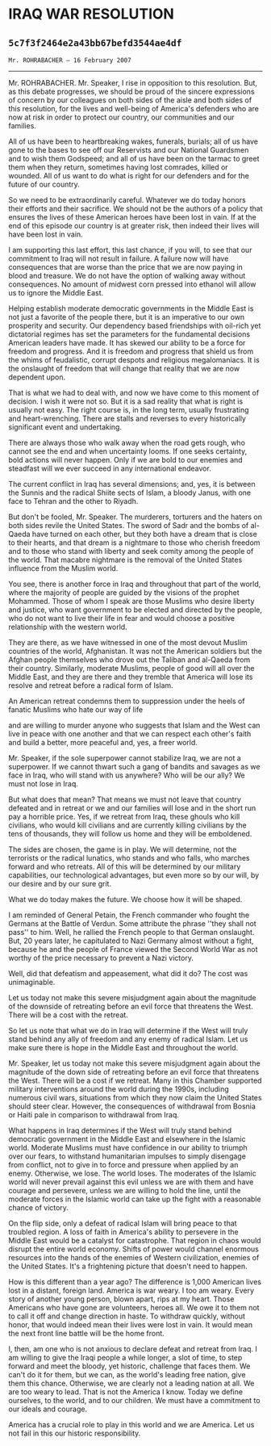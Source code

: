 # IRAQ WAR RESOLUTION
## `5c7f3f2464e2a43bb67befd3544ae4df`
`Mr. ROHRABACHER — 16 February 2007`

---


Mr. ROHRABACHER. Mr. Speaker, I rise in opposition to this 
resolution. But, as this debate progresses, we should be proud of the 
sincere expressions of concern by our colleagues on both sides of the 
aisle and both sides of this resolution, for the lives and well-being 
of America's defenders who are now at risk in order to protect our 
country, our communities and our families.

All of us have been to heartbreaking wakes, funerals, burials; all of 
us have gone to the bases to see off our Reservists and our National 
Guardsmen and to wish them Godspeed; and all of us have been on the 
tarmac to greet them when they return, sometimes having lost comrades, 
killed or wounded. All of us want to do what is right for our defenders 
and for the future of our country.

So we need to be extraordinarily careful. Whatever we do today honors 
their efforts and their sacrifice. We should not be the authors of a 
policy that ensures the lives of these American heroes have been lost 
in vain. If at the end of this episode our country is at greater risk, 
then indeed their lives will have been lost in vain.

I am supporting this last effort, this last chance, if you will, to 
see that our commitment to Iraq will not result in failure. A failure 
now will have consequences that are worse than the price that we are 
now paying in blood and treasure. We do not have the option of walking 
away without consequences. No amount of midwest corn pressed into 
ethanol will allow us to ignore the Middle East.

Helping establish moderate democratic governments in the Middle East 
is not just a favorite of the people there, but it is an imperative to 
our own prosperity and security. Our dependency based friendships with 
oil-rich yet dictatorial regimes has set the parameters for the 
fundamental decisions American leaders have made. It has skewed our 
ability to be a force for freedom and progress. And it is freedom and 
progress that shield us from the whims of feudalistic, corrupt despots 
and religious megalomaniacs. It is the onslaught of freedom that will 
change that reality that we are now dependent upon.

That is what we had to deal with, and now we have come to this moment 
of decision. I wish it were not so. But it is a sad reality that what 
is right is usually not easy. The right course is, in the long term, 
usually frustrating and heart-wrenching. There are stalls and reverses 
to every historically significant event and undertaking.

There are always those who walk away when the road gets rough, who 
cannot see the end and when uncertainty looms. If one seeks certainty, 
bold actions will never happen. Only if we are bold to our enemies and 
steadfast will we ever succeed in any international endeavor.

The current conflict in Iraq has several dimensions; and, yes, it is 
between the Sunnis and the radical Shiite sects of Islam, a bloody 
Janus, with one face to Tehran and the other to Riyadh.

But don't be fooled, Mr. Speaker. The murderers, torturers and the 
haters on both sides revile the United States. The sword of Sadr and 
the bombs of al-Qaeda have turned on each other, but they both have a 
dream that is close to their hearts, and that dream is a nightmare to 
those who cherish freedom and to those who stand with liberty and seek 
comity among the people of the world. That macabre nightmare is the 
removal of the United States influence from the Muslim world.

You see, there is another force in Iraq and throughout that part of 
the world, where the majority of people are guided by the visions of 
the prophet Mohammed. Those of whom I speak are those Muslims who 
desire liberty and justice, who want government to be elected and 
directed by the people, who do not want to live their life in fear and 
would choose a positive relationship with the western world.

They are there, as we have witnessed in one of the most devout Muslim 
countries of the world, Afghanistan. It was not the American soldiers 
but the Afghan people themselves who drove out the Taliban and al-Qaeda 
from their country. Similarly, moderate Muslims, people of good will 
all over the Middle East, and they are there and they tremble that 
America will lose its resolve and retreat before a radical form of 
Islam.

An American retreat condemns them to suppression under the heels of 
fanatic Muslims who hate our way of life


and are willing to murder anyone who suggests that Islam and the West 
can live in peace with one another and that we can respect each other's 
faith and build a better, more peaceful and, yes, a freer world.

Mr. Speaker, if the sole superpower cannot stabilize Iraq, we are not 
a superpower. If we cannot thwart such a gang of bandits and savages as 
we face in Iraq, who will stand with us anywhere? Who will be our ally? 
We must not lose in Iraq.

But what does that mean? That means we must not leave that country 
defeated and in retreat or we and our families will lose and in the 
short run pay a horrible price. Yes, if we retreat from Iraq, these 
ghouls who kill civilians, who would kill civilians and are currently 
killing civilians by the tens of thousands, they will follow us home 
and they will be emboldened.

The sides are chosen, the game is in play. We will determine, not the 
terrorists or the radical lunatics, who stands and who falls, who 
marches forward and who retreats. All of this will be determined by our 
military capabilities, our technological advantages, but even more so 
by our will, by our desire and by our sure grit.

What we do today makes the future. We choose how it will be shaped.

I am reminded of General Petain, the French commander who fought the 
Germans at the Battle of Verdun. Some attribute the phrase ''they shall 
not pass'' to him. Well, he rallied the French people to that German 
onslaught. But, 20 years later, he capitulated to Nazi Germany almost 
without a fight, because he and the people of France viewed the Second 
World War as not worthy of the price necessary to prevent a Nazi 
victory.

Well, did that defeatism and appeasement, what did it do? The cost 
was unimaginable.

Let us today not make this severe misjudgment again about the 
magnitude of the downside of retreating before an evil force that 
threatens the West. There will be a cost with the retreat.

So let us note that what we do in Iraq will determine if the West 
will truly stand behind any ally of freedom and any enemy of radical 
Islam. Let us make sure there is hope in the Middle East and throughout 
the world.

Mr. Speaker, let us today not make this severe misjudgment again 
about the magnitude of the down side of retreating before an evil force 
that threatens the West. There will be a cost if we retreat. Many in 
this Chamber supported military interventions around the world during 
the 1990s, including numerous civil wars, situations from which they 
now claim the United States should steer clear. However, the 
consequences of withdrawal from Bosnia or Haiti pale in comparison to 
withdrawal from Iraq.

What happens in Iraq determines if the West will truly stand behind 
democratic government in the Middle East and elsewhere in the Islamic 
world. Moderate Muslims must have confidence in our ability to triumph 
over our fears, to withstand humanitarian impulses to simply disengage 
from conflict, not to give in to force and pressure when applied by an 
enemy. Otherwise, we lose. The world loses. The moderates of the 
Islamic world will never prevail against this evil unless we are with 
them and have courage and persevere, unless we are willing to hold the 
line, until the moderate forces in the Islamic world can take up the 
fight with a reasonable chance of victory.

On the flip side, only a defeat of radical Islam will bring peace to 
that troubled region. A loss of faith in America's ability to persevere 
in the Middle East would be a catalyst for catastrophe. That region in 
chaos would disrupt the entire world economy. Shifts of power would 
channel enormous resources into the hands of the enemies of Western 
civilization, enemies of the United States. It's a frightening picture 
that doesn't need to happen.

How is this different than a year ago? The difference is 1,000 
American lives lost in a distant, foreign land. America is war weary. I 
too am weary. Every story of another young person, blown apart, rips at 
my heart. Those Americans who have gone are volunteers, heroes all. We 
owe it to them not to call it off and change direction in haste. To 
withdraw quickly, without honor, that would indeed mean their lives 
were lost in vain. It would mean the next front line battle will be the 
home front.

I, then, am one who is not anxious to declare defeat and retreat from 
Iraq. I am willing to give the Iraqi people a while longer, a slot of 
time, to step forward and meet the bloody, yet historic, challenge that 
faces them. We can't do it for them, but we can, as the world's leading 
free nation, give them this chance. Otherwise, we are clearly not a 
leading nation at all. We are too weary to lead. That is not the 
America I know. Today we define ourselves, to the world, and to our 
children. We must have a commitment to our ideals and courage.

America has a crucial role to play in this world and we are America. 
Let us not fail in this our historic responsibility.